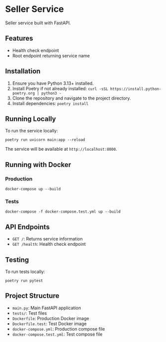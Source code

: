 # Seller Service

Seller service built with FastAPI.

## Features

- Health check endpoint
- Root endpoint returning service name

## Installation

1. Ensure you have Python 3.13+ installed.
2. Install Poetry if not already installed: `curl -sSL https://install.python-poetry.org | python3 -`
3. Clone the repository and navigate to the project directory.
4. Install dependencies: `poetry install`

## Running Locally

To run the service locally:

```
poetry run uvicorn main:app --reload
```

The service will be available at `http://localhost:8000`.

## Running with Docker

### Production

```
docker-compose up --build
```

### Tests

```
docker-compose -f docker-compose.test.yml up --build
```

## API Endpoints

- `GET /`: Returns service information
- `GET /health`: Health check endpoint

## Testing

To run tests locally:

```
poetry run pytest
```

## Project Structure

- `main.py`: Main FastAPI application
- `tests/`: Test files
- `Dockerfile`: Production Docker image
- `Dockerfile.test`: Test Docker image
- `docker-compose.yml`: Production compose file
- `docker-compose.test.yml`: Test compose file